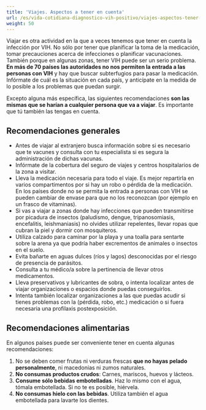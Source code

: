 ```yaml
---
title: 'Viajes. Aspectos a tener en cuenta'
url: /es/vida-cotidiana-diagnostico-vih-positivo/viajes-aspectos-tener-cuenta/
weight: 50
---
```


Viajar es otra actividad en la que a veces tenemos que tener en cuenta la infección por VIH. No sólo por tener que planificar la toma de la medicación, tomar precauciones acerca de infecciones o planificar vacunaciones. También porque en algunas zonas, tener VIH puede ser un serio problema. **En más de 70 países las autoridades no nos permiten la entrada a las personas con VIH** y hay que buscar subterfugios para pasar la medicación. Infórmate de cuál es la situación en cada país, y anticípate en la medida de lo posible a los problemas que puedan surgir.

Excepto alguna más específica, las siguientes recomendaciones **son las mismas que se harían a cualquier persona que va a viajar**. Es importante que tú también las tengas en cuenta.

## Recomendaciones generales

- Antes de viajar al extranjero busca información sobre si es necesario que te vacunes y consulta con tu  especialista si es segura la administración de dichas vacunas.
- Infórmate de la cobertura del seguro de viajes y centros hospitalarios de la zona a visitar.
- Lleva la medicación necesaria para todo el viaje. Es mejor repartirla en varios compartimentos por si hay un robo o pérdida de la medicación. En los países donde no se permita la entrada a personas con VIH se pueden cambiar de envase para que no los reconozcan (por ejemplo en un frasco de vitaminas).
- Si vas a viajar a zonas donde hay infecciones que pueden transmitirse por picadura de insectos (paludismo, dengue, tripanosomiasis, encefalitis, leishmaniasis) no olvides utilizar repelentes, llevar ropas que cubran la piel y dormir con mosquiteros.
- Utiliza calzado para caminar por la playa y una toalla para sentarte sobre la arena ya que podría haber excrementos de animales o insectos en el suelo.
- Evita bañarte en aguas dulces (ríos y lagos) desconocidas por el riesgo de presencia de parásitos.
- Consulta a tu médico/a sobre la pertinencia de llevar otros medicamentos.
- Lleva preservativos y lubricantes de sobra, o intenta localizar antes de viajar organizaciones o espacios donde puedas conseguirlos.
- Intenta también localizar organizaciones a las que puedas acudir si tienes problemas con la  (pérdida, robo, etc.) medicación o si fuera necesaria una profilaxis postexposición.

## Recomendaciones alimentarias

En algunos países puede ser conveniente tener en cuenta algunas recomendaciones:

1. No se deben comer frutas ni verduras frescas **que no hayas pelado personalmente**, ni macedonias ni zumos naturales.
2. **No consumas productos crudos**: Carnes, mariscos, huevos y lácteos.
3. **Consume sólo bebidas embotelladas**. Haz lo mismo con el agua, tómala embotellada. Si no te es posible, hiérvela.
4. **No consumas hielo con las bebidas**. Utiliza también el agua embotellada para lavarte los dientes.